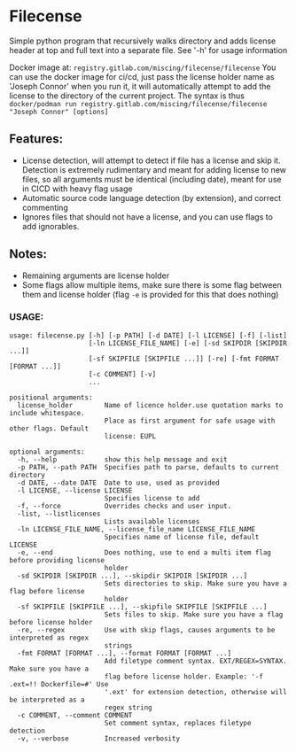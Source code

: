 # Filecense

Simple python program that recursively walks directory and adds license header at top and full text into a separate file. See '-h' for usage information

Docker image at: `registry.gitlab.com/miscing/filecense/filecense`
You can use the docker image for ci/cd, just pass the license holder name as 'Joseph Connor' when you run it, it will automatically attempt to add the license to the directory of the current project. The syntax is thus `docker/podman run registry.gitlab.com/miscing/filecense/filecense "Joseph Connor" [options]`

## Features:
 - License detection, will attempt to detect if file has a license and skip it. Detection is extremely rudimentary and meant for adding license to new files, so all arguments must be identical (including date), meant for use in CICD with heavy flag usage
 - Automatic source code language detection (by extension), and correct commenting
 - Ignores files that should not have a license, and you can use flags to add ignorables.

## Notes:
 - Remaining arguments are license holder
 - Some flags allow multiple items, make sure there is some flag between them and license holder (flag `-e` is provided for this that does nothing)

### USAGE:

```
usage: filecense.py [-h] [-p PATH] [-d DATE] [-l LICENSE] [-f] [-list]
                    [-ln LICENSE_FILE_NAME] [-e] [-sd SKIPDIR [SKIPDIR ...]]
                    [-sf SKIPFILE [SKIPFILE ...]] [-re] [-fmt FORMAT [FORMAT ...]]
                    [-c COMMENT] [-v]
                    ...

positional arguments:
  license_holder        Name of licence holder.use quotation marks to include whitespace.
                        Place as first argument for safe usage with other flags. Default
                        license: EUPL

optional arguments:
  -h, --help            show this help message and exit
  -p PATH, --path PATH  Specifies path to parse, defaults to current directory
  -d DATE, --date DATE  Date to use, used as provided
  -l LICENSE, --license LICENSE
                        Specifies license to add
  -f, --force           Overrides checks and user input.
  -list, --listlicenses
                        Lists available licenses
  -ln LICENSE_FILE_NAME, --license_file_name LICENSE_FILE_NAME
                        Specifies name of license file, default LICENSE
  -e, --end             Does nothing, use to end a multi item flag before providing license
                        holder
  -sd SKIPDIR [SKIPDIR ...], --skipdir SKIPDIR [SKIPDIR ...]
                        Sets directories to skip. Make sure you have a flag before license
                        holder
  -sf SKIPFILE [SKIPFILE ...], --skipfile SKIPFILE [SKIPFILE ...]
                        Sets files to skip. Make sure you have a flag before license holder
  -re, --regex          Use with skip flags, causes arguments to be interpreted as regex
                        strings
  -fmt FORMAT [FORMAT ...], --format FORMAT [FORMAT ...]
                        Add filetype comment syntax. EXT/REGEX=SYNTAX. Make sure you have a
                        flag before license holder. Example: '-f .ext=!! Dockerfile=#' Use
                        '.ext' for extension detection, otherwise will be interpreted as a
                        regex string
  -c COMMENT, --comment COMMENT
                        Set comment syntax, replaces filetype detection
  -v, --verbose         Increased verbosity
```
